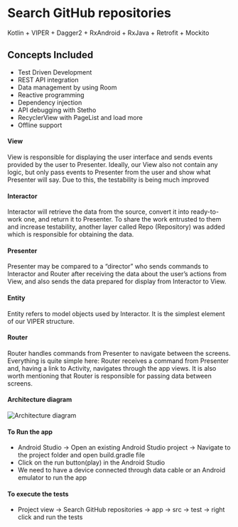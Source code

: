# Search GitHub repositories
Kotlin + VIPER + Dagger2 + RxAndroid + RxJava + Retrofit + Mockito


## Concepts Included

* Test Driven Development
* REST API integration
* Data management by using Room
* Reactive programming
* Dependency injection
* API debugging with Stetho
* RecyclerView with PageList and load more
* Offline support 

#### View

View is responsible for displaying the user interface and sends events provided by the user to Presenter. 
Ideally, our View also not contain any logic, but only pass events to Presenter from the user and show what Presenter will say.
Due to this, the testability is being much improved

#### Interactor

Interactor will retrieve the data from the source, convert it into ready-to-work one, and return it to Presenter.
To share the work entrusted to them and increase testability,
another layer called Repo (Repository) was added which is responsible for obtaining the data.

#### Presenter

Presenter may be compared to a “director” who sends commands to Interactor and Router after receiving the data about the user’s actions from View,
and also sends the data prepared for display from Interactor to View.

#### Entity

Entity refers to model objects used by Interactor. It is the simplest element of our VIPER structure.

#### Router

Router handles commands from Presenter to navigate between the screens.
Everything is quite simple here: Router receives a command from Presenter and,
having a link to Activity, navigates through the app views.
It is also worth mentioning that Router is responsible for passing data between screens.

#### Architecture diagram

![Architecture diagram](https://miro.medium.com/max/1354/1*8iyNwD_ODMZfsTe0qrcInA.png)


#### To Run the app
* Android Studio -> Open an existing Android Studio project -> Navigate to the project folder and open build.gradle file
* Click on the run button(play) in the Android Studio 
* We need to have a device connected through data cable or an Android emulator to run the app

#### To execute the tests
* Project view -> Search GitHub repositories -> app -> src -> test -> right click and run the tests 
